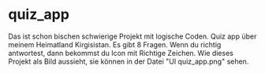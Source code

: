 # quiz_app

Das ist schon bischen schwierige Projekt mit logische Coden. Quiz app über meinem Heimatland Kirgisistan. Es gibt 8 Fragen. Wenn du richtig antwortest, dann bekommst du Icon mit Richtige Zeichen.
Wie dieses Projekt als Bild aussieht, sie können in der Datei "UI quiz_app.png" sehen.
